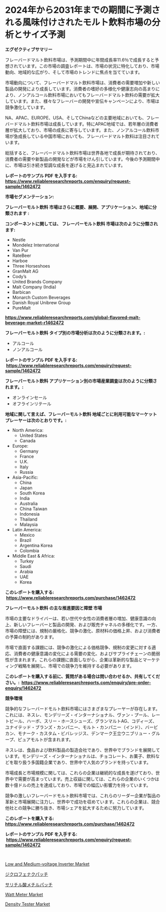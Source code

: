 <p><h1>2024年から2031年までの期間に予測される風味付けされたモルト飲料市場の分析とサイズ予測</h1></p><p><strong>エグゼクティブサマリー</strong></p>
<p><p>フレーバードマルト飲料市場は、予測期間中に年間成長率11.6％で成長すると予想されています。この市場の調査レポートは、市場の状況に特化しており、市場動向、地域的な広がり、そして市場のトレンドに焦点を当てています。</p><p>市場動向について、フレーバードマルト飲料市場は、消費者の需要増加や新しい製品の開発により成長しています。消費者の嗜好の多様化や健康志向の高まりにより、ノンアルコール飲料市場においてもフレーバードマルト飲料の需要が拡大しています。また、様々なフレーバーの開発や宣伝キャンペーンにより、市場は競争激化しています。</p><p>NA、APAC、EUROPE、USA、そしてChinaなどの主要地域においても、フレーバードマルト飲料市場は成長しています。特にAPAC地域では、若年層の消費者層が拡大しており、市場の成長に寄与しています。また、ノンアルコール飲料市場が急成長している中国市場においても、フレーバードマルト飲料は注目されています。</p><p>総括すると、フレーバードマルト飲料市場は世界各地で成長が期待されており、消費者の需要や新製品の開発などが市場をけん引しています。今後の予測期間中に、市場は引き続き堅調な成長を遂げると見込まれています。</p></p>
<p><strong>レポートのサンプル PDF を入手する: <a href="https://www.reliableresearchreports.com/enquiry/request-sample/1462472">https://www.reliableresearchreports.com/enquiry/request-sample/1462472</a></strong></p>
<p><strong>市場セグメンテーション:</strong></p>
<p><strong> フレーバーモルト飲料 市場はさらに概要、展開、アプリケーション、地域に分類されます :</strong></p>
<p><strong>コンポーネントに関しては、 フレーバーモルト飲料 市場は次のように分類されます: &nbsp;</strong></p>
<p><ul><li>Nestle</li><li>Mondelez International</li><li>Van Pur</li><li>RateBeer</li><li>Harboe</li><li>Three Horseshoes</li><li>GranMalt AG</li><li>Cody’s</li><li>United Brands Company</li><li>Malt Company (India)</li><li>Barbican</li><li>Monarch Custom Beverages</li><li>Danish Royal Unibrew Group</li><li>PureMalt</li></ul></p>
<p><strong><a href="https://www.reliableresearchreports.com/global-flavored-malt-beverage-market-r1462472">https://www.reliableresearchreports.com/global-flavored-malt-beverage-market-r1462472</a></strong></p>
<p><strong> フレーバーモルト飲料 タイプ別の市場分析は次のように分類されます。:</strong></p>
<p><ul><li>アルコール</li><li>ノンアルコール</li></ul></p>
<p><strong>レポートのサンプル PDF を入手する: &nbsp;<a href="https://www.reliableresearchreports.com/enquiry/request-sample/1462472">https://www.reliableresearchreports.com/enquiry/request-sample/1462472</a></strong></p>
<p><strong> フレーバーモルト飲料 アプリケーション別の市場産業調査は次のように分類されます。:</strong></p>
<p><ul><li>オンラインセール</li><li>オフラインリテール</li></ul></p>
<p><strong>地域に関して言えば、フレーバーモルト飲料 地域ごとに利用可能なマーケットプレーヤーは次のとおりです。:</strong></p>
<p><ul>
    <li>
        North America:
        <ul>
            <li>United States</li>
            <li>Canada</li>
        </ul>
    </li>
    <li>
        Europe:
        <ul>
            <li>Germany</li>
            <li>France</li>
            <li>U.K.</li>
            <li>Italy</li>
            <li>Russia</li>
        </ul>
    </li>
    <li>
        Asia-Pacific:
        <ul>
            <li>China</li>
            <li>Japan</li>
            <li>South Korea</li>
            <li>India</li>
            <li>Australia</li>
            <li>China Taiwan</li>
            <li>Indonesia</li>
            <li>Thailand</li>
            <li>Malaysia</li>
        </ul>
    </li>
    <li>
        Latin America:
        <ul>
            <li>Mexico</li>
            <li>Brazil</li>
            <li>Argentina Korea</li>
            <li>Colombia</li>
        </ul>
    </li>
    <li>
        Middle East & Africa:
        <ul>
            <li>Turkey</li>
            <li>Saudi</li>
            <li>Arabia</li>
            <li>UAE</li>
            <li>Korea</li>
        </ul>
    </li>
    </ul></p>
<p><strong>このレポートを購入する: &nbsp;<a href="https://www.reliableresearchreports.com/purchase/1462472">https://www.reliableresearchreports.com/purchase/1462472</a></strong></p>
<p><strong>フレーバーモルト飲料 の主な推進要因と障壁 市場</strong></p>
<p><p>市場の主要なドライバーは、若い世代や女性の消費者層の増加、健康意識の向上、新しいフレーバーと製品の開発、および販売チャネルの多様化です。一方、市場の障壁には、規制の厳格化、競争の激化、原材料の価格上昇、および消費者の予算の制約があります。</p><p>市場で直面する課題には、競争の激化による価格競争、規制の変更に対する適応、消費者の健康意識の変化による需要の変化、およびサプライチェーンの脆弱性が含まれます。これらの課題に直面しながら、企業は革新的な製品とマーケティング戦略を展開し、市場での競争力を維持する必要があります。</p></p>
<p><strong>このレポートを購入する前に、質問がある場合は問い合わせるか、共有してください。:&nbsp; <a href="https://www.reliableresearchreports.com/enquiry/pre-order-enquiry/1462472">https://www.reliableresearchreports.com/enquiry/pre-order-enquiry/1462472</a></strong></p>
<p><strong>競争環境</strong></p>
<p><p>競争的なフレーバードモルト飲料市場にはさまざまなプレーヤーが存在します。これには、ネスレ、モンデリーズ・インターナショナル、ヴァン・プール、レートビール、ハーボ、スリー・ホースシューズ、グランマルトAG、コディーズ、ユナイテッド・ブランズ・カンパニー、モルト・カンパニー（インド）、バービカン、モナーク・カスタム・ビバレッジス、デンマーク王立ウニブリュー・グループ、ピュアモルトが含まれます。</p><p>ネスレは、食品および飲料製品の製造会社であり、世界中でブランドを展開しています。モンデリーズ・インターナショナルは、チョコレート、お菓子、飲料などを取り扱う多国籍企業であり、世界中で人気のブランドを持っています。</p><p>市場成長と市場規模に関しては、これらの企業は継続的な成長を遂げており、世界中で需要が高まっています。売上収益に関しては、これらの企業のいくつかは数十億ドルの売上を達成しており、市場での幅広い影響力を持っています。</p><p>競争の激しいフレーバードモルト飲料市場では、これらのリーダー企業が製品の革新と市場展開に注力し、世界中で成功を収めています。これらの企業は、競合他社との競争に勝ち抜き、市場シェアを拡大するために努力しています。</p></p>
<p><strong>このレポートを購入する: &nbsp; <a href="https://www.reliableresearchreports.com/purchase/1462472">https://www.reliableresearchreports.com/purchase/1462472</a></strong></p>
<p><strong>レポートのサンプル PDF を入手する: &nbsp;<a href="https://www.reliableresearchreports.com/enquiry/request-sample/1462472">https://www.reliableresearchreports.com/enquiry/request-sample/1462472</a></strong><strong></strong></p>
<p>&nbsp;</p>
<p><p><a href="https://www.linkedin.com/pulse/low-medium-voltage-inverter-market-competitive-analysis-knuue?trackingId=WF1L8jA8E7aVYo1qnG0aYg%3D%3D">Low and Medium-voltage Inverter Market</a></p><p><a href="https://github.com/hilmi-2a/Market-Research-Report-List-1/blob/main/914099230007.md">ジクロフェナクパッチ</a></p><p><a href="https://github.com/Sophiaard2003/Market-Research-Report-List-1/blob/main/320468530008.md">サリチル酸メチルパッチ</a></p><p><a href="https://github.com/kufem1/Market-Research-Report-List-2/blob/main/watt-meter-market.md">Watt Meter Market</a></p><p><a href="https://github.com/singletonthaxterkelliehr2df/Market-Research-Report-List-2/blob/main/density-tester-market.md">Density Tester Market</a></p></p>